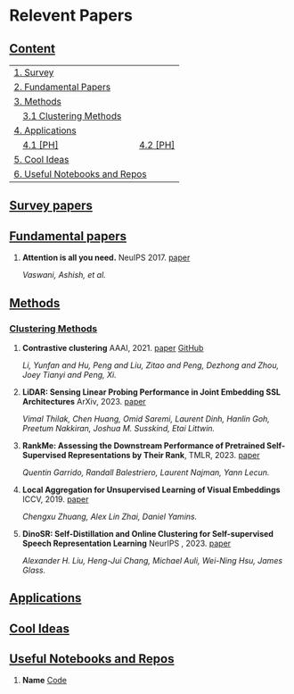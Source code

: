 # Relevent Papers

## [Content](#content)

<table>
<tr><td colspan="2"><a href="#survey-papers">1. Survey</a></td></tr> 
<tr><td colspan="2"><a href="#fundamental-papers">2. Fundamental Papers</a></td></tr> 
<tr><td colspan="2"><a href="#methods">3. Methods</a></td></tr>
<tr>
    <td>&emsp;<a href="#clustering-methods">3.1 Clustering Methods</a></td>
    <td></td>
</tr>
<tr><td colspan="2"><a href="#applications">4. Applications</a></td></tr> 
<tr>
    <td>&emsp;<a href="#qa">4.1 [PH]</a></td>
    <td>&emsp;<a href="#rag">4.2 [PH]</a></td>
</tr>
<tr><td colspan="2"><a href="#cool-ideas">5. Cool Ideas</a></td></tr>

<tr><td colspan="2"><a href="#useful-notebooks-and-repos">6. Useful Notebooks and Repos</a></td></tr>
</table>

## [Survey papers](#content)


## [Fundamental papers](#content)
1. **Attention is all you need.** NeuIPS 2017. [paper](https://proceedings.neurips.cc/paper/2017/file/3f5ee243547dee91fbd053c1c4a845aa-Paper.pdf)

    *Vaswani, Ashish, et al.*
   
## [Methods](#content)   

### [Clustering Methods](#content)
1. **Contrastive clustering** AAAI, 2021. [paper](https://arxiv.org/pdf/2009.09687.pdf) [GitHub](https://github.com/Yunfan-Li/Contrastive-Clustering)

   *Li, Yunfan and Hu, Peng and Liu, Zitao and Peng, Dezhong and Zhou, Joey Tianyi and Peng, Xi.*

1. **LiDAR: Sensing Linear Probing Performance in Joint Embedding SSL Architectures** ArXiv, 2023. [paper](https://arxiv.org/pdf/2312.04000.pdf)

	*Vimal Thilak, Chen Huang, Omid Saremi, Laurent Dinh, Hanlin Goh, Preetum Nakkiran, Joshua M. Susskind, Etai Littwin.*

1. **RankMe: Assessing the Downstream Performance of Pretrained Self-Supervised Representations by Their Rank**, TMLR, 2023. [paper](https://proceedings.mlr.press/v202/garrido23a/garrido23a.pdf)

	*Quentin Garrido, Randall Balestriero, Laurent Najman, Yann Lecun.*

1. **Local Aggregation for Unsupervised Learning of Visual Embeddings** ICCV, 2019. [paper](https://openaccess.thecvf.com/content_ICCV_2019/papers/Zhuang_Local_Aggregation_for_Unsupervised_Learning_of_Visual_Embeddings_ICCV_2019_paper.pdf)

	*Chengxu Zhuang, Alex Lin Zhai, Daniel Yamins.*

1. **DinoSR: Self-Distillation and Online Clustering for Self-supervised Speech Representation Learning** NeurIPS , 2023. [paper](https://openreview.net/pdf?id=twmHKU3Ds4)

	*Alexander H. Liu, Heng-Jui Chang, Michael Auli, Wei-Ning Hsu, James Glass.*

## [Applications](#content)  


	
## [Cool Ideas](#content)  


## [Useful Notebooks and Repos](#content)  
1. **Name** [Code](https://github.com/brevdev/)
